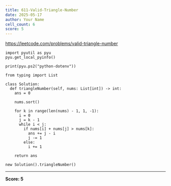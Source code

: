 ```yaml
---
title: 611-Valid-Triangle-Number
date: 2025-05-17
author: Your Name
cell_count: 6
score: 5
---
```


https://leetcode.com/problems/valid-triangle-number


```
import pyutil as pyu
pyu.get_local_pyinfo()
```


```
print(pyu.ps2("python-dotenv"))
```


```
from typing import List
```


```
class Solution:
  def triangleNumber(self, nums: List[int]) -> int:
    ans = 0

    nums.sort()

    for k in range(len(nums) - 1, 1, -1):
      i = 0
      j = k - 1
      while i < j:
        if nums[i] + nums[j] > nums[k]:
          ans += j - i
          j -= 1
        else:
          i += 1

    return ans
```


```
new Solution().triangleNumber()
```


---
**Score: 5**